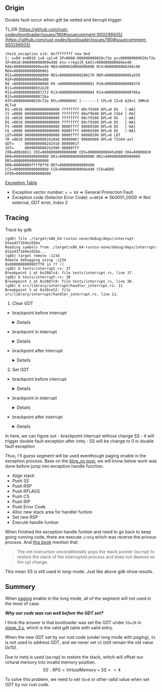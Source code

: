 ## Origin

Double fault occur when gdt be setted and iterrupt trigger.

TL;DR
[https://github.com/rust-osdev/bootloader/issues/190#issuecomment-900299505](https://github.com/rust-osdev/bootloader/issues/190#issuecomment-900299505)


```
check_exception old: 0xffffffff new 0xd
1: v=0d e=0010 i=0 cpl=0 IP=0008:000000000020cf2e pc=000000000020cf2e SP=0010:000000800009ed88 env->regs[R_EAX]=000000800009ee40
RAX=000000800009ee40 RBX=0000020000000000 RCX=0000000000204c00 RDX=0000000000000001
RSI=0000000000000000 RDI=0000000000200270 RBP=000000000005a558 RSP=000000800009ed88
R8 =0000000000000000 R9 =0000000000000001 R10=00000000000003f8 R11=0000000000032e20
R12=0000000000007272 R13=0000000000000004 R14=000000000000766a R15=00000000000072ba
RIP=000000000020cf2e RFL=00000002 [-------] CPL=0 II=0 A20=1 SMM=0 HLT=0
ES =0010 0000000000000000 ffffffff 00cf9300 DPL=0 DS   [-WA]
CS =0008 0000000000000000 ffffffff 00af9b00 DPL=0 CS64 [-RA]
SS =0010 0000000000000000 ffffffff 00cf9300 DPL=0 DS   [-WA]
DS =0010 0000000000000000 ffffffff 00cf9300 DPL=0 DS   [-WA]
FS =0000 0000000000000000 0000ffff 00009300 DPL=0 DS   [-WA]
GS =0000 0000000000000000 0000ffff 00009300 DPL=0 DS   [-WA]
LDT=0000 0000000000000000 0000ffff 00008200 DPL=0 LDT
TR =0010 00000000002428a0 00000067 00008900 DPL=0 TSS64-avl
GDT=     0000000000242910 0000001f
IDT=     0000000000242990 00000fff
CR0=80010011 CR2=0000000000000000 CR3=000000000045e000 CR4=00000020
DR0=0000000000000000 DR1=0000000000000000 DR2=0000000000000000 DR3=0000000000000000 
DR6=00000000ffff0ff0 DR7=0000000000000400
CCS=00000000000000b0 CCD=000000800009ed40 CCO=ADDQ    
EFER=0000000000000d00

```
[Exception Table](https://wiki.osdev.org/Exceptions#Selector_Error_Code)
 - Exception vector number: 
    `v = 0d` => General Protection Fault
 - Exception code (Selector Error Code): 
    `e=0010` => 0b0001_0000 => Not external, GDT error, index 2


## Tracing
Trace by gdb

```
(gdb) file ./target/x86_64-rustos-none/debug/deps/interrupt-b5aa4371b9e2d1be
Reading symbols from ./target/x86_64-rustos-none/debug/deps/interrupt-b5aa4371b9e2d1be...
(gdb) target remote :1234
Remote debugging using :1234
0x000000000000fff0 in ?? ()
(gdb) b tests/interrupt.rs: 37
Breakpoint 1 at 0x2087c4: file tests/interrupt.rs, line 37.
(gdb) b tests/interrupt.rs: 38
Breakpoint 2 at 0x2087c9: file tests/interrupt.rs, line 38.
(gdb) b src/library/interrupt/handler_interrupt.rs: 11
Breakpoint 3 at 0x20ce52: file src/library/interrupt/handler_interrupt.rs, line 11.
```

1. Clear GDT
 - brackpoint before interrupt
    <details>

   ```
   (gdb) c
   Continuing.

   Breakpoint 1, interrupt::test_interrupt_breakpoint ()
      at tests/interrupt.rs:37
   37          x86_64::instructions::interrupts::int3();
   (gdb) i r
   rax            0x800009ee40        549756464704
   rbx            0x20000000000       2199023255552
   rcx            0x204a00            2116096
   rdx            0x1                 1
   rsi            0x0                 0
   rdi            0x200270            2097776
   rbp            0x56698             0x56698
   rsp            0x800009edc0        0x800009edc0
   r8             0x0                 0
   r9             0x1                 1
   r10            0x3f8               1016
   r11            0x32e20             208416
   r12            0x7272              29298
   r13            0x4                 4
   r14            0x766a              30314
   r15            0x72ba              29370
   rip            0x208594            0x208594 <interrupt::test_interrupt_breakpoint+4>
   eflags         0x6                 [ IOPL=0 PF ]
   cs             0x8                 8
   ss             0x10                16
   ds             0x10                16
   es             0x10                16
   fs             0x0                 0
   gs             0x0                 0
   fs_base        0x0                 0
   gs_base        0x0                 0
   k_gs_base      0x0                 0
   cr0            0x80010011          [ PG WP ET PE ]
   cr2            0x0                 0
   cr3            0x45a000            [ PDBR=0 PCID=0 ]
   cr4            0x20                [ PAE ]
   cr8            0x0                 0
   efer           0xd00               [ NXE LMA LME ]
   ```
   </details>

 - brackpoint in interrupt

    <details>
    ```
   (gdb) c
   Continuing.

   Breakpoint 3, rustos::library::interrupt::handler_interrupt::breakpoint_handler (stack_frame=...)
      at src/library/interrupt/handler_interrupt.rs:11
   11          println!("[Interrupt] Exception: BREAKPOINT\n{:#?}\n", stack_frame);
   (gdb) i r
   rax            0x800009ee40        549756464704
   rbx            0x20000000000       2199023255552
   rcx            0x204a00            2116096
   rdx            0x1                 1
   rsi            0x0                 0
   rdi            0x800009ed88        549756464520
   rbp            0x56698             0x56698
   rsp            0x800009ec90        0x800009ec90
   r8             0x0                 0
   r9             0x1                 1
   r10            0x3f8               1016
   r11            0x32e20             208416
   r12            0x7272              29298
   r13            0x4                 4
   r14            0x766a              30314
   r15            0x72ba              29370
   rip            0x20bec2            0x20bec2 <rustos::library::interrupt::handler_interrupt::breakpoint_handler+34>
   eflags         0x6                 [ IOPL=0 PF ]
   cs             0x8                 8
   ss             0x10                16
   ds             0x10                16
   es             0x10                16
   fs             0x0                 0
   gs             0x0                 0
   fs_base        0x0                 0
   gs_base        0x0                 0
   k_gs_base      0x0                 0
   cr0            0x80010011          [ PG WP ET PE ]
   --Type <RET> for more, q to quit, c to continue without paging--
   cr2            0x0                 0
   cr3            0x45a000            [ PDBR=0 PCID=0 ]
   cr4            0x20                [ PAE ]
   cr8            0x0                 0
   efer           0xd00               [ NXE LMA LME ]
    ```
    </details>

 - brackpoint after interrupt

    <details>
    ```
   (gdb) c
   Continuing.

   Breakpoint 2, interrupt::test_interrupt_breakpoint () at tests/interrupt.rs:38
   38          serial_println!("After invoke breakpoint interrupt");
   (gdb) i r
   rax            0x800009ee40        549756464704
   rbx            0x20000000000       2199023255552
   rcx            0x204a00            2116096
   rdx            0x1                 1
   rsi            0x0                 0
   rdi            0x200270            2097776
   rbp            0x56698             0x56698
   rsp            0x800009edc0        0x800009edc0
   r8             0x0                 0
   r9             0x1                 1
   r10            0x3f8               1016
   r11            0x32e20             208416
   r12            0x7272              29298
   r13            0x4                 4
   r14            0x766a              30314
   r15            0x72ba              29370
   rip            0x208599            0x208599 <interrupt::test_interrupt_breakpoint+9>
   eflags         0x6                 [ IOPL=0 PF ]
   cs             0x8                 8
   ss             0x10                16
   ds             0x10                16
   es             0x10                16
   fs             0x0                 0
   gs             0x0                 0
   fs_base        0x0                 0
   gs_base        0x0                 0
   k_gs_base      0x0                 0
   cr0            0x80010011          [ PG WP ET PE ]
   cr2            0x0                 0
   cr3            0x45a000            [ PDBR=0 PCID=0 ]
   cr4            0x20                [ PAE ]
   cr8            0x0                 0
   efer           0xd00               [ NXE LMA LME ]
    ```
    </details>




2. Set GDT
 - brackpoint before interrupt
    <details>

    ```
    (gdb) c
    Continuing.

    Breakpoint 1, interrupt::test_interrupt_breakpoint () at tests/interrupt.rs:37
    37          x86_64::instructions::interrupts::int3();

    (gdb) i r
    rax            0x800009ee40        549756464704
    rbx            0x20000000000       2199023255552
    rcx            0x204c00            2116608
    rdx            0x1                 1
    rsi            0x0                 0
    rdi            0x200270            2097776
    rbp            0x5a558             0x5a558
    rsp            0x800009edc0        0x800009edc0
    r8             0x0                 0
    r9             0x1                 1
    r10            0x3f8               1016
    r11            0x32e20             208416
    r12            0x7272              29298
    r13            0x4                 4
    r14            0x766a              30314
    r15            0x72ba              29370
    rip            0x2087c4            0x2087c4 <interrupt::test_interrupt_breakpoint+4>
    eflags         0x6                 [ IOPL=0 PF ]
    cs             0x8                 8
    ss             0x10                16
    ds             0x10                16
    es             0x10                16
    fs             0x0                 0
    gs             0x0                 0
    fs_base        0x0                 0
    gs_base        0x0                 0
    k_gs_base      0x0                 0
    cr0            0x80010011          [ PG WP ET PE ]
    cr2            0x0                 0
    cr3            0x45e000            [ PDBR=0 PCID=0 ]
    cr4            0x20                [ PAE ]
    cr8            0x0                 0
    efer           0xd00               [ NXE LMA LME ]
    ```
    </details>

 - brackpoint in interrupt

    <details>
    ```
    (gdb) c
    Continuing.

    Breakpoint 3, rustos::library::interrupt::handler_interrupt::breakpoint_handler (stack_frame=...)
        at src/library/interrupt/handler_interrupt.rs:11
    11          println!("[Interrupt] Exception: BREAKPOINT\n{:#?}\n", stack_frame);
    (gdb) i r
    rax            0x800009ee40        549756464704
    rbx            0x20000000000       2199023255552
    rcx            0x204c00            2116608
    rdx            0x1                 1
    rsi            0x0                 0
    rdi            0x800009ed88        549756464520
    rbp            0x5a558             0x5a558
    rsp            0x800009ec90        0x800009ec90
    r8             0x0                 0
    r9             0x1                 1
    r10            0x3f8               1016
    r11            0x32e20             208416
    r12            0x7272              29298
    r13            0x4                 4
    r14            0x766a              30314
    r15            0x72ba              29370
    rip            0x20ce52            0x20ce52 <rustos::library::interrupt::handler_interrupt::breakpoint_handler+34>
    eflags         0x6                 [ IOPL=0 PF ]
    cs             0x8                 8
    ss             0x10                16
    ds             0x10                16
    es             0x10                16
    fs             0x0                 0
    gs             0x0                 0
    fs_base        0x0                 0
    gs_base        0x0                 0
    k_gs_base      0x0                 0
    cr0            0x80010011          [ PG WP ET PE ]
    cr2            0x0                 0
    cr3            0x45e000            [ PDBR=0 PCID=0 ]
    cr4            0x20                [ PAE ]
    cr8            0x0                 0
    efer           0xd00               [ NXE LMA LME ]
    ```
    </details>

 - brackpoint after interrupt

    <details>
    ```
    (gdb) n
    ...
    (gdb) n
    rustos::library::interrupt::handler_interrupt::double_fault_handler (stack_frame=..., _error_code=0)
        at src/library/interrupt/handler_interrupt.rs:15
    15      pub extern "x86-interrupt" fn double_fault_handler(stack_frame: InterruptStackFrame, _error_code: u64) -> ! {
    (gdb) layout asm
    (gdb) i r
    rax            0x800009ee40        549756464704
    rbx            0x20000000000       2199023255552
    rcx            0x204c00            2116608
    rdx            0x1                 1
    rsi            0x0                 0
    rdi            0x200270            2097776
    rbp            0x5a558             0x5a558
    rsp            0x248980            0x248980 <rustos::library::gdt::tss::TSS::{{closure}}::STACK+20432>
    r8             0x0                 0
    r9             0x1                 1
    r10            0x3f8               1016
    r11            0x32e20             208416
    r12            0x7272              29298
    r13            0x4                 4
    r14            0x766a              30314
    r15            0x72ba              29370
    rip            0x20cf30            0x20cf30 <rustos::library::interrupt::handler_interrupt::double_fault_handler>
    eflags         0x2                 [ IOPL=0 ]
    cs             0x8                 8
    ss             0x0                 0
    ds             0x10                16
    es             0x10                16
    fs             0x0                 0
    gs             0x0                 0
    fs_base        0x0                 0
    gs_base        0x0                 0
    k_gs_base      0x0                 0
    cr0            0x80010011          [ PG WP ET PE ]
    cr2            0x0                 0
    cr3            0x45e000            [ PDBR=0 PCID=0 ]
    cr4            0x20                [ PAE ]
    --Type <RET> for more, q to quit, c to continue without paging--
    cr8            0x0                 0
    efer           0xd00               [ NXE LMA LME ]
    ```
    </details>

In here, we can figure out 
     - brackpoint interrupt without change SS
     - it will trigger double fault exception after iretq
     - SS will be change to 0 in double fault exception

Thus, I'll guess segment will be used eventhough paging enable in the exception process.
Base on the [blog_os post](https://os.phil-opp.com/returning-from-exceptions/), we will know below work was done before jump into exception handle function.
 - Align stack
 - Push SS
 - Push RSP
 - Push RFLAGS
 - Push CS
 - Push RIP
 - Push Error Code
 - Alloc new stack area for handler funtion
 - Set new RSP
 - Execute handle funtion

When finished the exception handle funtion and need to go back to keep going running code, there are execute `iretq` which was reverse the privous process. And [this book](https://0xax.gitbooks.io/linux-insides/content/Interrupts/linux-interrupts-1.html) mention that

> The iret instruction unconditionally pops the stack pointer (ss:rsp) to restore the stack of the interrupted process and does not depend on the cpl change.

This mean SS is still used in long-mode. Just like above gdb show results.

## Summery

When [paging](https://os.phil-opp.com/paging-introduction/) enable in the long mode, all of the segment will not used in the most of case. 

***Why our code was run well before the GDT set?***

I think the answer is that bootloader was set the GDT under `SS=10` in [stage_3.s](https://github.com/rust-osdev/bootloader/blob/v0.10.12/src/asm/stage_3.s), which is the valid gdt table with valid entry.

When the new GDT set by our rust code (under long mode with paging), `SS` is not used to address GDT, and we never set `SS` (still remain the old value 0x10).

Due to iretq is used (ss:rsp) to restore the stack, which will offset our virtural memory into invalid memory position.
$$SS:RPS = VirtualMemory + SS<<4$$

To solve this problem, we need to set `SS=0` or other valid value when set GDT by our rust code.

